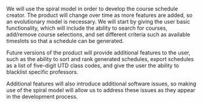 We will use the spiral model in order to develop the course schedule creator. The product will change over time as more features are added, so an evolutionary model is necessary. We will start by giving the user basic functionality, which will include the ability to search for courses, add/remove course selections, and set different criteria such as available timeslots so that a schedule can be generated.

Future versions of the product will provide additional features to the user, such as the ability to sort and rank generated schedules, export schedules as a list of five-digit UTD class codes, and give the user the ability to blacklist specific professors.

Additional features will also introduce additional software issues, so making use of the spiral model will allow us to address these issues as they appear in the development process.
